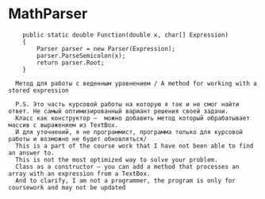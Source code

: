 # MathParser

        public static double Function(double x, char[] Expression) 
        {
            Parser parser = new Parser(Expression);
            parser.ParseSemicolon(x);
            return parser.Root;
        }

      Метод для работы с веденным уравнением / A method for working with a stored expression

      P.S. Это часть курсовой работы на которую я так и не смог найти ответ. Не самый оптимизированный вариант решения своей задачи. 
      Класс как конструктор –  можно добавить метод который обрабатывает массив с выражением из TextBox. 
      И для уточнений, я не программист, программа только для курсовой работы и возможно не будет обновляться/
      This is a part of the course work that I have not been able to find an answer to. 
      This is not the most optimized way to solve your problem. 
      Class as a constructor – you can add a method that processes an array with an expression from a TextBox.
      And to clarify, I am not a programmer, the program is only for coursework and may not be updated 
